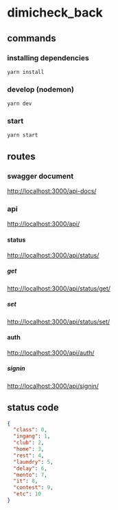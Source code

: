 # dimicheck_back

## commands

### installing dependencies
```console
yarn install
```

### develop (nodemon)
```console
yarn dev
```

### start
```console
yarn start
```

## routes

### swagger document
<http://localhost:3000/api-docs/>

### api
<http://localhost:3000/api/>

#### status
<http://localhost:3000/api/status/>

##### get
<http://localhost:3000/api/status/get/>

##### set
<http://localhost:3000/api/status/set/>

#### auth
<http://localhost:3000/api/auth/>

##### signin
<http://localhost:3000/api/signin/>

## status code
```json
{
  "class": 0,
  "ingang": 1,
  "club": 2,
  "home": 3,
  "rest": 4,
  "laundry": 5,
  "delay": 6,
  "mento": 7,
  "it": 8,
  "contest": 9,
  "etc": 10
}
```

